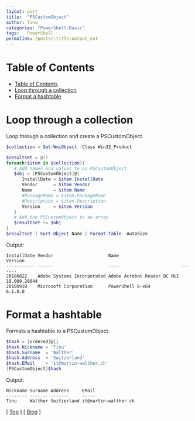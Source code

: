 ```yaml
---
layout: post
title:  "PSCustomObject"
author: Tinu
categories: "PowerShell-Basic"
tags:   PowerShell
permalink: /posts/:title:output_ext
---
```


# Table of Contents

- [Table of Contents](#table-of-contents)
- [Loop through a collection](#loop-through-a-collection)
- [Format a hashtable](#format-a-hashtable)

# Loop through a collection

Loop through a collection and create a PSCustomObject.

````powershell
$collection = Get-WmiObject -Class Win32_Product

$resultset = @()
foreach($item in $collection){
   # Add names and values to an PSCustomObject
   $obj = [PSCustomObject]@{
      InstallDate = $item.InstallDate
      Vendor      = $item.Vendor
      Name        = $item.Name
      #PackageName = $item.PackageName
      #Description = $item.Description
      Version     = $item.Version
   }
   # Add the PSCustomObject to an array
   $resultset += $obj
}
$resultset | Sort-Object Name | Format-Table -AutoSize
````

Output:

````text
InstallDate Vendor                     Name                        Version
----------- ------                     ----                        -------
20180822    Adobe Systems Incorporated Adobe Acrobat Reader DC MUI 18.009.20044
20180918    Microsoft Corporation      PowerShell 6-x64            6.1.0.0
````

# Format a hashtable

Formats a hashtable to a PSCustomObject.

````powershell
$hash = [ordered]@{}
$hash.Nickname = 'Tinu'
$hash.Surname  = 'Walther'
$hash.Address  = 'Switzerland'
$hash.EMail    = 'it@martin-walther.ch'
[PSCustomObject]$hash
````

Output:

````text
Nickname Surname Address     EMail
-------- ------- -------     -----
Tinu     Walther Switzerland it@martin-walther.ch
````

[ [Top](#table-of-contents) ] [ [Blog](../categories.html) ]